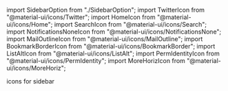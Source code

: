 import SidebarOption from "./SidebarOption";
import TwitterIcon from "@material-ui/icons/Twitter";
import HomeIcon from "@material-ui/icons/Home";
import SearchIcon from "@material-ui/icons/Search";
import NotificationsNoneIcon from "@material-ui/icons/NotificationsNone";
import MailOutlineIcon from "@material-ui/icons/MailOutline";
import BookmarkBorderIcon from "@material-ui/icons/BookmarkBorder";
import ListAltIcon from "@material-ui/icons/ListAlt";
import PermIdentityIcon from "@material-ui/icons/PermIdentity";
import MoreHorizIcon from "@material-ui/icons/MoreHoriz";

icons for sidebar
